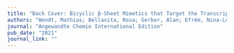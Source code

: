 ```yaml
---
title: "Back Cover: Bicyclic β‐Sheet Mimetics that Target the Transcriptional Coactivator β‐Catenin and Inhibit Wnt Signaling (Angew. Chem. Int. Ed. 25/2021)"
authors: "Wendt, Mathias; Bellavita, Rosa; Gerber, Alan; Efrém, Nina‐Louisa; van Ramshorst, Thirza; **Pearce, Nicholas M**; Davey, Paul RJ; Everard, Isabel; Vazquez‐Chantada, Mercedes; Chiarparin, Elisabetta; "
journal: "Angewandte Chemie International Edition"
pub_date: "2021"
journal_link: ""
---
```


